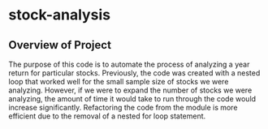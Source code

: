 # stock-analysis

## Overview of Project
The purpose of this code is to automate the process of analyzing a year return for particular stocks. Previously, the code was created with a nested loop that worked well for the small sample size of stocks we were analyzing. However, if we were to expand the number of stocks we were analyzing, the amount of time it would take to run through the code would increase significantly. Refactoring the code from the module is more efficient due to the removal of a nested for loop statement. 

